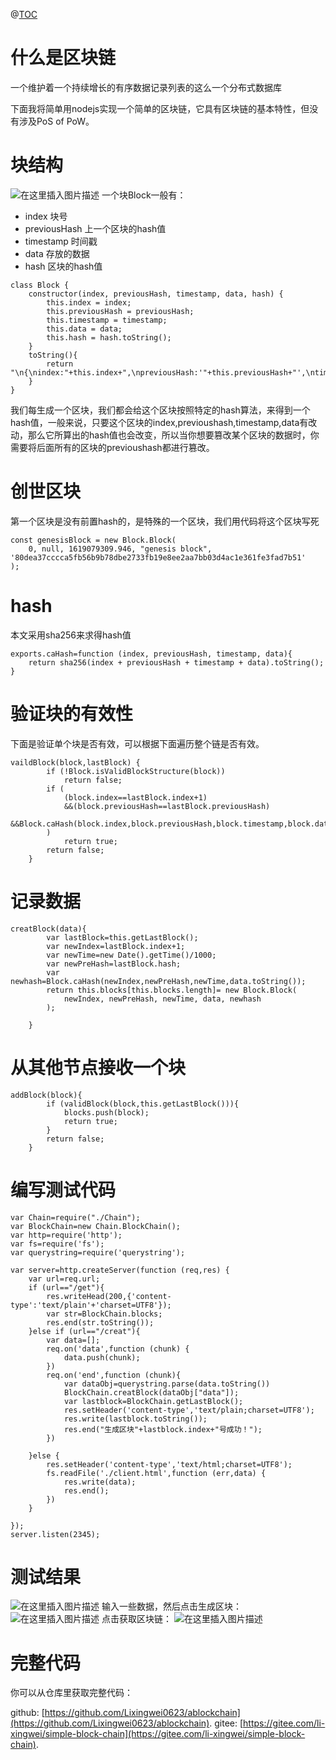 @[TOC](区块链的简单实现)

# 什么是区块链
一个维护着一个持续增长的有序数据记录列表的这么一个分布式数据库

下面我将简单用nodejs实现一个简单的区块链，它具有区块链的基本特性，但没有涉及PoS of PoW。

# 块结构
![在这里插入图片描述](https://img-blog.csdnimg.cn/20210424100815475.png?x-oss-process=image/watermark,type_ZmFuZ3poZW5naGVpdGk,shadow_10,text_aHR0cHM6Ly9ibG9nLmNzZG4ubmV0L3FxXzQzMjg5NzEx,size_16,color_FFFFFF,t_70)
一个块Block一般有：
- index   块号
- previousHash   上一个区块的hash值
- timestamp   时间戳
- data   存放的数据
- hash   区块的hash值

```
class Block {
    constructor(index, previousHash, timestamp, data, hash) {
        this.index = index;
        this.previousHash = previousHash;
        this.timestamp = timestamp;
        this.data = data;
        this.hash = hash.toString();
    }
    toString(){
        return "\n{\nindex:"+this.index+",\npreviousHash:'"+this.previousHash+"',\ntimestamp:"+this.timestamp+",\ndata:'"+this.data+"',\nhash:'"+this.hash+"'\n}\n"
    }
}
```

我们每生成一个区块，我们都会给这个区块按照特定的hash算法，来得到一个hash值，一般来说，只要这个区块的index,previoushash,timestamp,data有改动，那么它所算出的hash值也会改变，所以当你想要篡改某个区块的数据时，你需要将后面所有的区块的previoushash都进行篡改。

# 创世区块
第一个区块是没有前置hash的，是特殊的一个区块，我们用代码将这个区块写死
```
const genesisBlock = new Block.Block(
    0, null, 1619079309.946, "genesis block", '80dea37cccca5fb56b9b78dbe2733fb19e8ee2aa7bb03d4ac1e361fe3fad7b51'
);
```

# hash
本文采用sha256来求得hash值
```
exports.caHash=function (index, previousHash, timestamp, data){
   	return sha256(index + previousHash + timestamp + data).toString();
}
```
# 验证块的有效性
下面是验证单个块是否有效，可以根据下面遍历整个链是否有效。
```
vaildBlock(block,lastBlock) {
        if (!Block.isValidBlockStructure(block))
            return false;
        if (
            (block.index==lastBlock.index+1)
            &&(block.previousHash==lastBlock.previousHash)
            &&Block.caHash(block.index,block.previousHash,block.timestamp,block.data)
        )
            return true;
        return false;
    }
```
# 记录数据
```
creatBlock(data){
        var lastBlock=this.getLastBlock();
        var newIndex=lastBlock.index+1;
        var newTime=new Date().getTime()/1000;
        var newPreHash=lastBlock.hash;
        var newhash=Block.caHash(newIndex,newPreHash,newTime,data.toString());
        return this.blocks[this.blocks.length]= new Block.Block(
            newIndex, newPreHash, newTime, data, newhash
        );

    }
```

# 从其他节点接收一个块
```
addBlock(block){
        if (validBlock(block,this.getLastBlock())){
            blocks.push(block);
            return true;
        }
        return false;
    }
```

# 编写测试代码
```
var Chain=require("./Chain");
var BlockChain=new Chain.BlockChain();
var http=require('http');
var fs=require('fs');
var querystring=require('querystring');

var server=http.createServer(function (req,res) {
    var url=req.url;
    if (url=="/get"){
        res.writeHead(200,{'content-type':'text/plain'+'charset=UTF8'});
        var str=BlockChain.blocks;
        res.end(str.toString());
    }else if (url=="/creat"){
        var data=[];
        req.on('data',function (chunk) {
            data.push(chunk);
        })
        req.on('end',function (chunk){
            var dataObj=querystring.parse(data.toString())
            BlockChain.creatBlock(dataObj["data"]);
            var lastblock=BlockChain.getLastBlock();
            res.setHeader('content-type','text/plain;charset=UTF8');
            res.write(lastblock.toString());
            res.end("生成区块"+lastblock.index+"号成功！");
        })

    }else {
        res.setHeader('content-type','text/html;charset=UTF8');
        fs.readFile('./client.html',function (err,data) {
            res.write(data);
            res.end();
        })
    }

});
server.listen(2345);
```

# 测试结果
![在这里插入图片描述](https://img-blog.csdnimg.cn/20210424113050899.png?x-oss-process=image/watermark,type_ZmFuZ3poZW5naGVpdGk,shadow_10,text_aHR0cHM6Ly9ibG9nLmNzZG4ubmV0L3FxXzQzMjg5NzEx,size_16,color_FFFFFF,t_70)
输入一些数据，然后点击生成区块：
![在这里插入图片描述](https://img-blog.csdnimg.cn/2021042411312155.png?x-oss-process=image/watermark,type_ZmFuZ3poZW5naGVpdGk,shadow_10,text_aHR0cHM6Ly9ibG9nLmNzZG4ubmV0L3FxXzQzMjg5NzEx,size_16,color_FFFFFF,t_70)
点击获取区块链：
![在这里插入图片描述](https://img-blog.csdnimg.cn/20210424113227426.png?x-oss-process=image/watermark,type_ZmFuZ3poZW5naGVpdGk,shadow_10,text_aHR0cHM6Ly9ibG9nLmNzZG4ubmV0L3FxXzQzMjg5NzEx,size_16,color_FFFFFF,t_70)


# 完整代码
你可以从仓库里获取完整代码：

github: [https://github.com/Lixingwei0623/ablockchain](https://github.com/Lixingwei0623/ablockchain).
gitee: [https://gitee.com/li-xingwei/simple-block-chain](https://gitee.com/li-xingwei/simple-block-chain).
